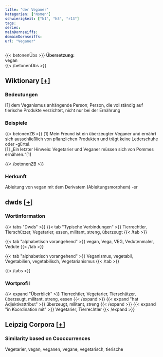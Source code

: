 ```yaml
---
title: "der Veganer"
kategorien: ["Nomen"]
schwierigkeit: ["k1", "h3", "r13"]
tags:
series:
mainDornseiffs:
domainDornseiffs:
url: "Veganer"
---
```


{{< betonenÜbs >}}
**Übersetzung:**  
vegan  
{{< /betonenÜbs >}}

## Wiktionary [[+](https://de.wiktionary.org/wiki/Veganer)]

### Bedeutungen
[1] dem Veganismus anhängende Person; Person, die vollständig auf tierische Produkte verzichtet, nicht nur bei der Ernährung  

### Beispiele
{{< betonenZB >}}
[1] Mein Freund ist ein überzeugter Veganer und ernährt sich ausschließlich von pflanzlichen Produkten und trägt keine Lederschuhe oder -gürtel.  
[1] „Ein letzter Hinweis: Vegetarier und Veganer müssen sich von Pommes ernähren.“[1]  

{{< /betonenZB >}}
### Herkunft
Ableitung von vegan mit dem Derivatem (Ableitungsmorphem) -er  



## dwds [[+](https://www.dwds.de/wb/Veganer)]

### Wortinformation
{{< tabs "Dwds" >}}
{{< tab "Typische Verbindungen" >}}
Tierrechtler, Tierschützer, Vegetarier, essen, militant, streng, überzeugt
{{< /tab >}}

{{< tab "alphabetisch vorangehend" >}}
vegan, Vega, VEG, Vedutenmaler, Vedute
{{< /tab >}}

{{< tab "alphabetisch vorangehend" >}}
Veganismus, vegetabil, Vegetabilien, vegetabilisch, Vegetarianismus
{{< /tab >}}

{{< /tabs >}}

### Wortprofil
{{< expand "Überblick" >}} Tierrechtler, Vegetarier, Tierschützer, überzeugt, militant, streng, essen {{< /expand >}}
{{< expand "hat Adjektivattribut" >}} überzeugt, militant, streng {{< /expand >}}
{{< expand "in Koordination mit" >}} Vegetarier, Tierrechtler {{< /expand >}}

## Leipzig Corpora [[+](https://corpora.uni-leipzig.de/en/res?word=Veganer&corpusId=deu_newscrawl-public_2018)]


### Similarity based on Cooccurrences
Vegetarier, vegan, veganen, vegane, vegetarisch, tierische

